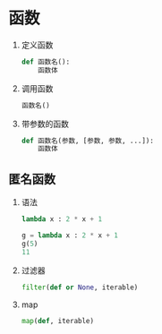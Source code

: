 # 函数

1. 定义函数

    ```python
    def 函数名():
        函数体
    ```

2. 调用函数

    ```python
    函数名()
    ```

3. 带参数的函数

    ```python
    def 函数名(参数, [参数, 参数, ...]):
        函数体
    ```
    
## 匿名函数

1. 语法

    ```python
    lambda x : 2 * x + 1
    
    g = lambda x : 2 * x + 1
    g(5)
    11
    ```

2. 过滤器

    ```python
    filter(def or None, iterable)
    ```
    
3. map

    ```python
    map(def, iterable)
    ```

